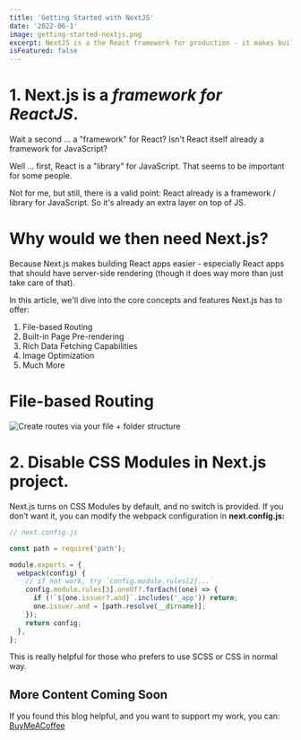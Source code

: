 ```yaml
---
title: 'Getting Started with NextJS'
date: '2022-06-1'
image: getting-started-nextjs.png
excerpt: NextJS is a the React framework for production - it makes building fullstack React apps and sites a breeze and ships with built-in SSR.
isFeatured: false
---
```


# 1. Next.js is a _framework for ReactJS_.

Wait a second ... a "framework" for React? Isn't React itself already a framework for JavaScript?

Well ... first, React is a "library" for JavaScript. That seems to be important for some people.

Not for me, but still, there is a valid point: React already is a framework / library for JavaScript. So it's already an extra layer on top of JS.

# Why would we then need Next.js?

Because Next.js makes building React apps easier - especially React apps that should have server-side rendering (though it does way more than just take care of that).

In this article, we'll dive into the core concepts and features Next.js has to offer:

1. File-based Routing
2. Built-in Page Pre-rendering
3. Rich Data Fetching Capabilities
4. Image Optimization
5. Much More

# File-based Routing

![Create routes via your file + folder structure](nextjs-file-based-routing.png)

# 2. Disable CSS Modules in Next.js project.

Next.js turns on CSS Modules by default, and no switch is provided.
If you don’t want it, you can modify the webpack configuration in **next.config.js:**

```js
// next.config.js

const path = require('path');

module.exports = {
  webpack(config) {
    // if not work, try `config.module.rules[2]...`
    config.module.rules[3].oneOf?.forEach((one) => {
      if (!`${one.issuer?.and}`.includes('_app')) return;
      one.issuer.and = [path.resolve(__dirname)];
    });
    return config;
  },
};
```

This is really helpful for those who prefers to use SCSS or CSS in normal way.

## More Content Coming Soon

If you found this blog helpful, and you want to support my work, you can:
[BuyMeACoffee](https://www.buymeacoffee.com/grzegorzwolfinger)
